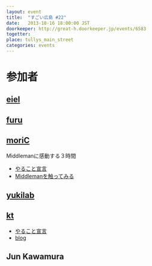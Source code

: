 ```yaml
---
layout: event
title:  "すごい広島 #22"
date:   2013-10-16 18:00:00 JST
doorkeeper: http://great-h.doorkeeper.jp/events/6583
togetter:
place: tullys_main_street
categories: events
---
```


# 参加者

## [eiel](https://github.com/eiel)

## [furu](http://twitter.com/pecosantoyobe)

## [moriC](https://github.com/moriC)
Middlemanに感動する３時間
* [やること宣言](https://github.com/great-h/great-h.github.io/issues/343)
* [Middlemanを触ってみる](http://moric.github.io/blog/2013/10/16/middleman/)

## [yukilab](https://twitter.com/yukilab)

## [kt](https://twitter.com/kt_kyoto)

* [やること宣言](https://github.com/great-h/great-h.github.io/issues/341)
* [blog](http://goldbergvariations.tumblr.com/post/64385645381)

## Jun Kawamura
